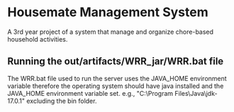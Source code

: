 # Housemate Management System
A 3rd year project of a system that manage and organize chore-based household activities.

## Running the out/artifacts/WRR_jar/WRR.bat file
The WRR.bat file used to run the server uses the JAVA_HOME environment variable therefore the operating system should have java installed and the JAVA_HOME environment variable set. e.g., "C:\Program Files\Java\jdk-17.0.1" excluding the bin folder.
